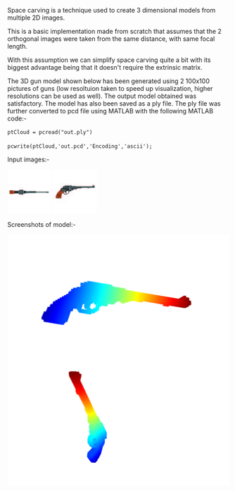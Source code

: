 Space carving is a technique used to create 3 dimensional models from multiple 2D images.

This is a basic implementation made from scratch that assumes that the 2 orthogonal images were taken from the same distance, with same focal length.

With this assumption we can simplify space carving quite a bit with its biggest advantage being that it doesn't require the extrinsic matrix.

The 3D gun model shown below has been generated using 2 100x100 pictures of guns (low resoltuion taken to speed up visualization, higher resolutions can be used as well). The output model obtained was satisfactory. The model has also been saved as a ply file.
The ply file was further converted to pcd file using MATLAB with the following MATLAB code:-

```
ptCloud = pcread("out.ply")

pcwrite(ptCloud,'out.pcd','Encoding','ascii');
```

Input images:-

![](E1.jpg)
![](E2.jpg)

Screenshots of model:-

![](Screenshot1.png)
![](Screenshot2.png)


